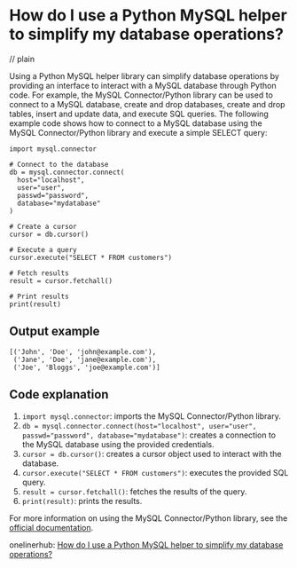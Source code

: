 # How do I use a Python MySQL helper to simplify my database operations?
// plain

Using a Python MySQL helper library can simplify database operations by providing an interface to interact with a MySQL database through Python code. For example, the MySQL Connector/Python library can be used to connect to a MySQL database, create and drop databases, create and drop tables, insert and update data, and execute SQL queries. The following example code shows how to connect to a MySQL database using the MySQL Connector/Python library and execute a simple SELECT query:

```
import mysql.connector

# Connect to the database
db = mysql.connector.connect(
  host="localhost",
  user="user",
  passwd="password",
  database="mydatabase"
)

# Create a cursor
cursor = db.cursor()

# Execute a query
cursor.execute("SELECT * FROM customers")

# Fetch results
result = cursor.fetchall()

# Print results
print(result)
```

## Output example

```
[('John', 'Doe', 'john@example.com'),
 ('Jane', 'Doe', 'jane@example.com'),
 ('Joe', 'Bloggs', 'joe@example.com')]
```

## Code explanation


1. `import mysql.connector`: imports the MySQL Connector/Python library.
2. `db = mysql.connector.connect(host="localhost", user="user", passwd="password", database="mydatabase")`: creates a connection to the MySQL database using the provided credentials.
3. `cursor = db.cursor()`: creates a cursor object used to interact with the database.
4. `cursor.execute("SELECT * FROM customers")`: executes the provided SQL query.
5. `result = cursor.fetchall()`: fetches the results of the query.
6. `print(result)`: prints the results.

For more information on using the MySQL Connector/Python library, see the [official documentation](https://dev.mysql.com/doc/connector-python/en/).

onelinerhub: [How do I use a Python MySQL helper to simplify my database operations?](https://onelinerhub.com/python-mysql/how-do-i-use-a-python-mysql-helper-to-simplify-my-database-operations)